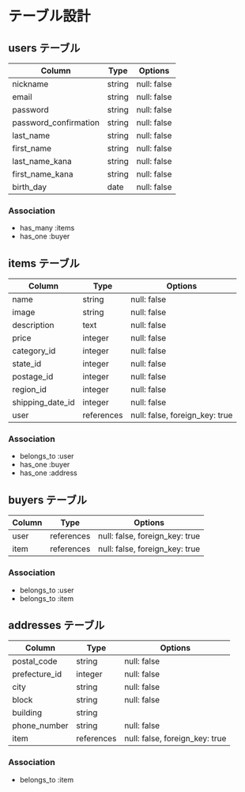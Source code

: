 # テーブル設計

## users テーブル

| Column                | Type    | Options     |
| --------------------- | ------- | ----------- |
| nickname              | string  | null: false |
| email                 | string  | null: false |
| password              | string  | null: false |
| password_confirmation | string  | null: false |
| last_name             | string  | null: false |
| first_name            | string  | null: false |
| last_name_kana        | string  | null: false |
| first_name_kana       | string  | null: false |
| birth_day             | date    | null: false |

     

### Association 
- has_many :items
- has_one :buyer

## items テーブル
| Column           | Type       | Options                        |
| ---------------- | ---------- | ------------------------------ |
| name             | string     | null: false                    |
| image            | string     | null: false                    |
| description      | text       | null: false                    |
| price            | integer    | null: false                    |
| category_id      | integer    | null: false                    |
| state_id         | integer    | null: false                    |
| postage_id       | integer    | null: false                    |
| region_id        | integer    | null: false                    |
| shipping_date_id | integer    | null: false                    |
| user             | references | null: false, foreign_key: true |

### Association
- belongs_to :user
- has_one :buyer
- has_one :address


## buyers テーブル
| Column           | Type       | Options                        |
| ---------------- | ---------- | ------------------------------ |
| user             | references | null: false, foreign_key: true |
| item             | references | null: false, foreign_key: true |

### Association
- belongs_to :user
- belongs_to :item




## addresses テーブル
| Column           | Type       | Options                        |
| ---------------- | ---------- | ------------------------------ |
| postal_code      | string     | null: false                    |
| prefecture_id    | integer    | null: false                    |
| city             | string     | null: false                    |
| block            | string     | null: false                    |
| building         | string     |                                |
| phone_number     | string     | null: false                    |
| item             | references | null: false, foreign_key: true |

### Association
- belongs_to :item



